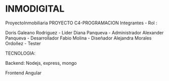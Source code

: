 # INMODIGITAL

ProyectoInmobiliaria
PROYECTO C4-PROGRAMACION Integrantes - Rol :

Doris Galeano Rodriguez - Lider
Diana Panqueva - Administrador
Alexander Panqueva - Desarrollador
Fabio Molina - Diseñador
Alejandra Morales Ordoñez - Tester


TECNOLOGIA:

Backend: Nodejs, express, mongo

Frontend Angular
